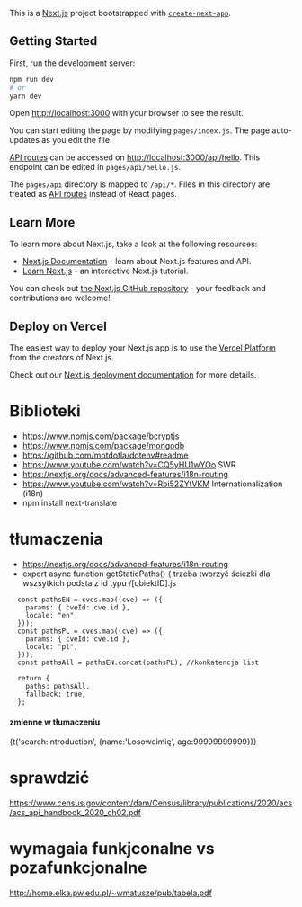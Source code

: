 This is a [Next.js](https://nextjs.org/) project bootstrapped with [`create-next-app`](https://github.com/vercel/next.js/tree/canary/packages/create-next-app).

## Getting Started

First, run the development server:

```bash
npm run dev
# or
yarn dev
```

Open [http://localhost:3000](http://localhost:3000) with your browser to see the result.

You can start editing the page by modifying `pages/index.js`. The page auto-updates as you edit the file.

[API routes](https://nextjs.org/docs/api-routes/introduction) can be accessed on [http://localhost:3000/api/hello](http://localhost:3000/api/hello). This endpoint can be edited in `pages/api/hello.js`.

The `pages/api` directory is mapped to `/api/*`. Files in this directory are treated as [API routes](https://nextjs.org/docs/api-routes/introduction) instead of React pages.

## Learn More

To learn more about Next.js, take a look at the following resources:

- [Next.js Documentation](https://nextjs.org/docs) - learn about Next.js features and API.
- [Learn Next.js](https://nextjs.org/learn) - an interactive Next.js tutorial.

You can check out [the Next.js GitHub repository](https://github.com/vercel/next.js/) - your feedback and contributions are welcome!

## Deploy on Vercel

The easiest way to deploy your Next.js app is to use the [Vercel Platform](https://vercel.com/new?utm_medium=default-template&filter=next.js&utm_source=create-next-app&utm_campaign=create-next-app-readme) from the creators of Next.js.

Check out our [Next.js deployment documentation](https://nextjs.org/docs/deployment) for more details.


# Biblioteki
- https://www.npmjs.com/package/bcryptjs
- https://www.npmjs.com/package/mongodb
- https://github.com/motdotla/dotenv#readme
- https://www.youtube.com/watch?v=CQ5yHU1wYOo SWR
- https://nextjs.org/docs/advanced-features/i18n-routing 
- https://www.youtube.com/watch?v=Rbi52ZYtVKM  Internationalization (i18n)
- npm install next-translate

# tłumaczenia
- https://nextjs.org/docs/advanced-features/i18n-routing
- export async function getStaticPaths() { trzeba tworzyć ściezki dla wszsytkich podsta z id typu /[obiektID].js
```
  const pathsEN = cves.map((cve) => ({
    params: { cveId: cve.id },
    locale: "en",
  }));
  const pathsPL = cves.map((cve) => ({
    params: { cveId: cve.id },
    locale: "pl",
  }));
  const pathsAll = pathsEN.concat(pathsPL); //konkatencja list

  return {
    paths: pathsAll,
    fallback: true,
  };
```

#### zmienne w tłumaczeniu
<p>{t('search:introduction', {name:'Losoweimię', age:99999999999})}</p> 

# sprawdzić
https://www.census.gov/content/dam/Census/library/publications/2020/acs/acs_api_handbook_2020_ch02.pdf

# wymagaia funkjconalne vs pozafunkcjonalne
http://home.elka.pw.edu.pl/~wmatusze/pub/tabela.pdf